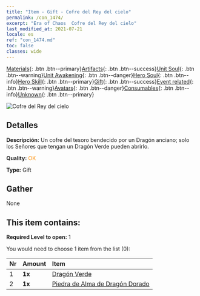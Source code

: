 ```yaml
---
title: "Item - Gift - Cofre del Rey del cielo"
permalink: /con_1474/
excerpt: "Era of Chaos  Cofre del Rey del cielo"
last_modified_at: 2021-07-21
locale: es
ref: "con_1474.md"
toc: false
classes: wide
---
```

 [Materials](/ItemsES/){: .btn .btn--primary}[Artifacts](/ItemsES/Artifacts/){: .btn .btn--success}[Unit Soul](/ItemsES/UnitSoul/){: .btn .btn--warning}[Unit Awakening](/ItemsES/UnitAwakening/){: .btn .btn--danger}[Hero Soul](/ItemsES/HeroSoul/){: .btn .btn--info}[Hero Skill](/ItemsES/HeroSkill/){: .btn .btn--primary}[Gift](/ItemsES/Gift/){: .btn .btn--success}[Event related](/ItemsES/Events/){: .btn .btn--warning}[Avatars](/ItemsES/Avatars/){: .btn .btn--danger}[Consumables](/ItemsES/Consumables/){: .btn .btn--info}[Unknown](/ItemsES/Unknown/){: .btn .btn--primary}

 ![Cofre del Rey del cielo](/images/t/i_907088.png)

## Detalles
 **Descripción:** Un cofre del tesoro bendecido por un Dragón anciano; solo los Señores que tengan un Dragón Verde pueden abrirlo.

 **Quality:** <span style="color: #FF8C00">OK</span>

 **Type:** Gift

## Gather

  None

## This item contains:

 **Required Level to open:** 1

 You would need to choose 1 item from the list (0):

  | Nr | Amount |     Item    |
  |:---|:-------|:------------|
  | 1 |  **1x** | [Dragón Verde](/ItemsES/unt_205/) |  | 
  | 2 |  **1x** | [Piedra de Alma de Dragón Dorado](/ItemsES/unt_295/) |  | 
